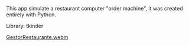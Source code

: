 This app simulate a restaurant computer "order machine", it was created entirely with Python.

Library: tkinder


[GestorRestaurante.webm](https://github.com/user-attachments/assets/6298284b-82ab-4463-b2b9-0960d4cf60f4)

